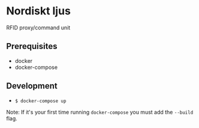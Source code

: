 # Nordiskt ljus
RFID proxy/command unit

## Prerequisites
- docker
- docker-compose

## Development
- `$ docker-compose up`

Note: If it's your first time running `docker-compose` you must add the `--build` flag.
